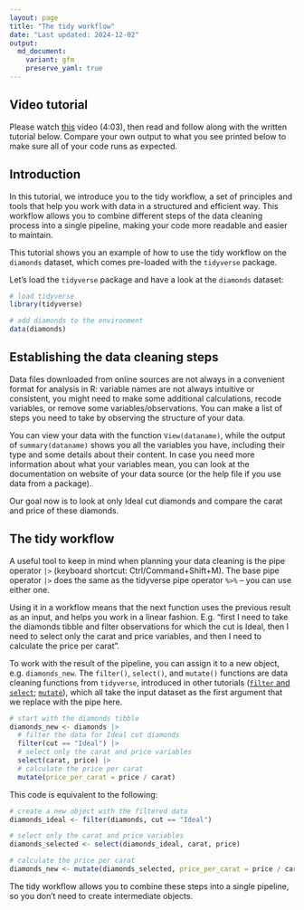 ```yaml
---
layout: page
title: "The tidy workflow"
date: "Last updated: 2024-12-02"
output:
  md_document:
    variant: gfm
    preserve_yaml: true
---
```


## Video tutorial

Please watch [this](https://vimeo.com/1011770499/c07ee2b5c7) video
(4:03), then read and follow along with the written tutorial below.
Compare your own output to what you see printed below to make sure all
of your code runs as expected.

## Introduction

In this tutorial, we introduce you to the tidy workflow, a set of
principles and tools that help you work with data in a structured and
efficient way. This workflow allows you to combine different steps of
the data cleaning process into a single pipeline, making your code more
readable and easier to maintain.

This tutorial shows you an example of how to use the tidy workflow on
the `diamonds` dataset, which comes pre-loaded with the `tidyverse`
package.

Let’s load the `tidyverse` package and have a look at the `diamonds`
dataset:

``` r
# load tidyverse
library(tidyverse)

# add diamonds to the environment
data(diamonds)
```

## Establishing the data cleaning steps

Data files downloaded from online sources are not always in a convenient
format for analysis in R: variable names are not always intuitive or
consistent, you might need to make some additional calculations, recode
variables, or remove some variables/observations. You can make a list of
steps you need to take by observing the structure of your data.

You can view your data with the function `View(dataname)`, while the
output of `summary(dataname)` shows you all the variables you have,
including their type and some details about their content. In case you
need more information about what your variables mean, you can look at
the documentation on website of your data source (or the help file if
you use data from a package).

Our goal now is to look at only Ideal cut diamonds and compare the carat
and price of these diamonds.

## The tidy workflow

A useful tool to keep in mind when planning your data cleaning is the
pipe operator `|>` (keyboard shortcut: Ctrl/Command+Shift+M). The base
pipe operator `|>` does the same as the tidyverse pipe operator `%>%` –
you can use either one.

Using it in a workflow means that the next function uses the previous
result as an input, and helps you work in a linear fashion. E.g. “first
I need to take the diamonds tibble and filter observations for which the
cut is Ideal, then I need to select only the carat and price variables,
and then I need to calculate the price per carat”.

To work with the result of the pipeline, you can assign it to a new
object, e.g. `diamonds_new`. The `filter()`, `select()`, and `mutate()`
functions are data cleaning functions from `tidyverse`, introduced in
other tutorials ([`filter` and `select`](../r_intro_subset);
[`mutate`](../r_intro_mutate)), which all take the input dataset as the
first argument that we replace with the pipe here.

``` r
# start with the diamonds tibble
diamonds_new <- diamonds |>
  # filter the data for Ideal cut diamonds
  filter(cut == "Ideal") |>
  # select only the carat and price variables
  select(carat, price) |>
  # calculate the price per carat
  mutate(price_per_carat = price / carat)
```

This code is equivalent to the following:

``` r
# create a new object with the filtered data
diamonds_ideal <- filter(diamonds, cut == "Ideal")

# select only the carat and price variables
diamonds_selected <- select(diamonds_ideal, carat, price)

# calculate the price per carat
diamonds_new <- mutate(diamonds_selected, price_per_carat = price / carat)
```

The tidy workflow allows you to combine these steps into a single
pipeline, so you don’t need to create intermediate objects.

<!-- ## Video tutorial TBA -->
